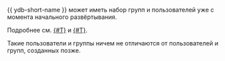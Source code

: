 {{ ydb-short-name }} может иметь набор групп и пользователей уже с момента начального развёртывания.

Подробнее см. [{#T}](../../../reference/configuration/security_config.md#security-bootstrap) и [{#T}](../../../security/builtin-security.md).

Такие пользователи и группы ничем не отличаются от пользователей и групп, созданных позже.
